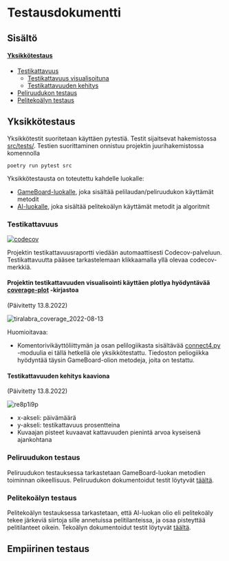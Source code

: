 # Testausdokumentti
## Sisältö
#### [Yksikkötestaus](https://github.com/rheikkinen/tiralabra-connect4/blob/main/dokumentaatio/testausdokumentti.md?plain=1#yksikk%C3%B6testaus)
- [Testikattavuus](https://github.com/rheikkinen/tiralabra-connect4/blob/main/dokumentaatio/testausdokumentti.md?plain=1#testikattavuus)
  - [Testikattavuus visualisoituna](https://github.com/rheikkinen/tiralabra-connect4/blob/main/dokumentaatio/testausdokumentti.md?plain=1#projektin-testikattavuuden-visualisointi-k%C3%A4ytt%C3%A4en-plotlya-hy%C3%B6dynt%C3%A4v%C3%A4%C3%A4-coverage-plot--kirjastoa)
  - [Testikattavuuden kehitys](https://github.com/rheikkinen/tiralabra-connect4/blob/main/dokumentaatio/testausdokumentti.md?plain=1#testikattavuuden-kehitys-kaaviona)
- [Peliruudukon testaus](https://github.com/rheikkinen/tiralabra-connect4/blob/main/dokumentaatio/testausdokumentti.md?plain=1#peliruudukon-testaus)
- [Pelitekoälyn testaus](https://github.com/rheikkinen/tiralabra-connect4/blob/main/dokumentaatio/testausdokumentti.md?plain=1#peliteko%C3%A4lyn-testaus)

## Yksikkötestaus
Yksikkötestit suoritetaan käyttäen pytestiä. Testit sijaitsevat hakemistossa [src/tests/](https://github.com/rheikkinen/tiralabra-connect4/tree/main/src/tests). Testien suorittaminen onnistuu projektin juurihakemistossa komennolla
```
poetry run pytest src
```

Yksikkötestausta on toteutettu kahdelle luokalle:
- [GameBoard-luokalle](https://github.com/rheikkinen/tiralabra-connect4/blob/85a3ee4cff2e01c8c30b5b4d10c7df38432e1cd5/src/gameboard.py#L6), joka sisältää pelilaudan/peliruudukon käyttämät metodit
- [AI-luokalle](https://github.com/rheikkinen/tiralabra-connect4/blob/85a3ee4cff2e01c8c30b5b4d10c7df38432e1cd5/src/ai.py#L7), joka sisältää pelitekoälyn käyttämät metodit ja algoritmit

### Testikattavuus 
[![codecov](https://codecov.io/gh/rheikkinen/tiralabra-connect4/branch/main/graph/badge.svg?token=HXE9OXQ3R4)](https://codecov.io/gh/rheikkinen/tiralabra-connect4)

Projektin testikattavuusraportti viedään automaattisesti Codecov-palveluun. Testikattavuutta pääsee tarkastelemaan klikkaamalla yllä olevaa codecov-merkkiä.

#### Projektin testikattavuuden visualisointi käyttäen plotlya hyödyntävää [coverage-plot](https://pypi.org/project/coverage-plot/) -kirjastoa
(Päivitetty 13.8.2022)

![tiralabra_coverage_2022-08-13](https://user-images.githubusercontent.com/32366546/184479447-7ed3f91b-f0fd-4613-8178-4269afacbc3d.png)

Huomioitavaa: 
- Komentorivikäyttöliittymän ja osan pelilogiikasta sisältävää [connect4.py](https://github.com/rheikkinen/tiralabra-connect4/blob/85a3ee4cff2e01c8c30b5b4d10c7df38432e1cd5/src/connect4.py) -moduulia ei tällä hetkellä ole yksikkötestattu. Tiedoston peliogiikka hyödyntää täysin GameBoard-olion metodeja, joita on testattu.


#### Testikattavuuden kehitys kaaviona
(Päivitetty 13.8.2022)

![re8p1i9p](https://user-images.githubusercontent.com/32366546/184478343-4d9f3835-97d5-4625-865f-b9b046a940f4.png)

- x-akseli: päivämäärä
- y-akseli: testikattavuus prosentteina
- Kuvaajan pisteet kuvaavat kattavuuden pienintä arvoa kyseisenä ajankohtana

### Peliruudukon testaus
Peliruudukon testauksessa tarkastetaan GameBoard-luokan metodien toiminnan oikeellisuus. Peliruudukon dokumentoidut testit löytyvät [täältä](https://github.com/rheikkinen/tiralabra-connect4/blob/main/src/tests/gameboard_test.py).

### Pelitekoälyn testaus
Pelitekoälyn testauksessa tarkastetaan, että AI-luokan olio eli pelitekoäly tekee järkeviä siirtoja sille annetuissa pelitilanteissa, ja osaa pisteyttää pelitilanteet oikein. Tekoälyn dokumentoidut testit löytyvät [täältä](https://github.com/rheikkinen/tiralabra-connect4/blob/main/src/tests/ai_test.py).

## Empiirinen testaus
